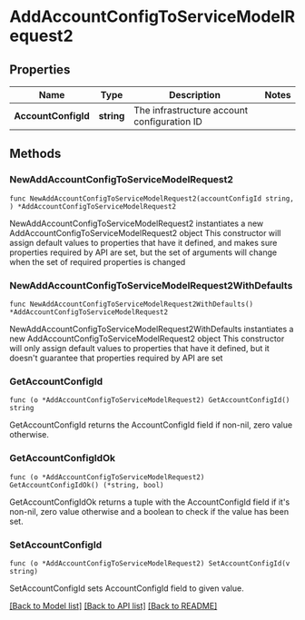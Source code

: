 # AddAccountConfigToServiceModelRequest2

## Properties

Name | Type | Description | Notes
------------ | ------------- | ------------- | -------------
**AccountConfigId** | **string** | The infrastructure account configuration ID | 

## Methods

### NewAddAccountConfigToServiceModelRequest2

`func NewAddAccountConfigToServiceModelRequest2(accountConfigId string, ) *AddAccountConfigToServiceModelRequest2`

NewAddAccountConfigToServiceModelRequest2 instantiates a new AddAccountConfigToServiceModelRequest2 object
This constructor will assign default values to properties that have it defined,
and makes sure properties required by API are set, but the set of arguments
will change when the set of required properties is changed

### NewAddAccountConfigToServiceModelRequest2WithDefaults

`func NewAddAccountConfigToServiceModelRequest2WithDefaults() *AddAccountConfigToServiceModelRequest2`

NewAddAccountConfigToServiceModelRequest2WithDefaults instantiates a new AddAccountConfigToServiceModelRequest2 object
This constructor will only assign default values to properties that have it defined,
but it doesn't guarantee that properties required by API are set

### GetAccountConfigId

`func (o *AddAccountConfigToServiceModelRequest2) GetAccountConfigId() string`

GetAccountConfigId returns the AccountConfigId field if non-nil, zero value otherwise.

### GetAccountConfigIdOk

`func (o *AddAccountConfigToServiceModelRequest2) GetAccountConfigIdOk() (*string, bool)`

GetAccountConfigIdOk returns a tuple with the AccountConfigId field if it's non-nil, zero value otherwise
and a boolean to check if the value has been set.

### SetAccountConfigId

`func (o *AddAccountConfigToServiceModelRequest2) SetAccountConfigId(v string)`

SetAccountConfigId sets AccountConfigId field to given value.



[[Back to Model list]](../README.md#documentation-for-models) [[Back to API list]](../README.md#documentation-for-api-endpoints) [[Back to README]](../README.md)


